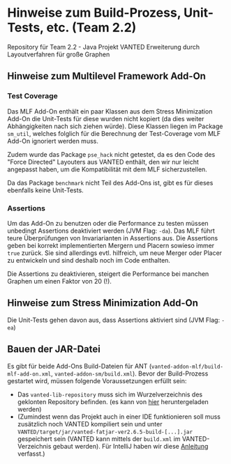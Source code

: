 # Hinweise zum Build-Prozess, Unit-Tests, etc. (Team 2.2)

Repository für Team 2.2  - Java Projekt VANTED Erweiterung durch Layoutverfahren für große Graphen

## Hinweise zum Multilevel Framework Add-On

### Test Coverage

Das MLF Add-On enthält ein paar Klassen aus dem Stress Minimization Add-On
die Unit-Tests für diese wurden nicht kopiert (da dies weiter Abhängigkeiten 
nach sich ziehen würde). Diese Klassen liegen im Package `sm_util`, welches
folglich für die Berechnung der Test-Coverage vom MLF Add-On ignoriert werden 
muss.

Zudem wurde das Package `pse_hack` nicht getestet, da es den Code des 
"Force Directed" Layouters aus VANTED enthält, den wir nur leicht angepasst 
haben, um die Kompatibilität mit dem MLF sicherzustellen.

Da das Package `benchmark` nicht Teil des Add-Ons ist, gibt es für dieses
ebenfalls keine Unit-Tests.

### Assertions

Um das Add-On zu benutzen oder die Performance zu testen müssen unbedingt 
Assertions deaktiviert werden (JVM Flag: `-da`). Das MLF führt teure Überprüfungen
von Invariarianten in Assertions aus. Die Assertions geben bei korrekt 
implementierten Mergern und Placern sowieso immer `true` zurück. Sie sind 
allerdings evtl. hilfreich, um neue Merger oder Placer zu entwickeln und sind
deshalb noch im Code enthalten.

Die Assertions zu deaktivieren, steigert
die Performance bei manchen Graphen um einen Faktor von 20 (!).

## Hinweise zum Stress Minimization Add-On

Die Unit-Tests gehen davon aus, dass Assertions aktiviert sind (JVM Flag: `-ea`)

## Bauen der JAR-Datei

Es gibt für beide Add-Ons Build-Dateien für ANT
(`vanted-addon-mlf/build-mlf-add-on.xml`, `vanted-addon-sm/build.xml`).
Bevor der Build-Prozess gestartet wird, müssen folgende Voraussetzungen erfüllt sein:

* Das `vanted-lib-repository` muss sich im Wurzelverzeichnis des geklonten Repository befinden.
  (es kann von [hier](https://bitbucket.org/vanted_dev/vanted-lib-repository/src/master/) heruntergeladen werden)
* (Zumindest wenn das Projekt auch in einer IDE funktionieren soll muss zusätzlich noch VANTED kompiliert sein und unter
  `VANTED/target/jar/vanted-fatjar-ver2.6.5-build-[...].jar` gespeichert sein
  (VANTED kann mittels der `build.xml` im VANTED-Verzeichnis gebaut werden). Für IntelliJ haben wir diese
  [Anleitung](Literature/build-With-Intelij.md) verfasst.)
